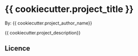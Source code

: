 # {{ cookiecutter.project_title }}

By: {{ cookiecutter.project_author_name}}

{{ cookiecutter.project_description}}

## Licence